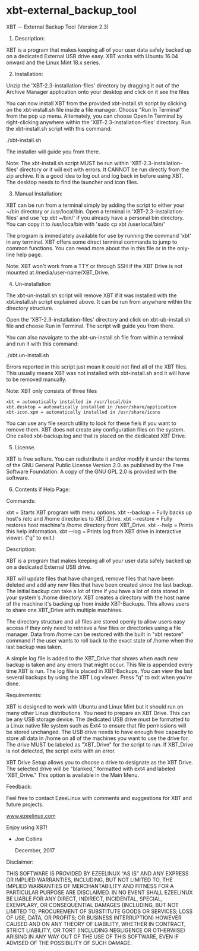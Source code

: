 # xbt-external_backup_tool
XBT -- External Backup Tool (Version 2.3)

1. Description:

 XBT is a program that makes keeping all of your user data safely backed up on
 a dedicated External USB drive easy. XBT works with Ubuntu 16.04 onward and
 the Linux Mint 18.x series.

2. Installation:

 Unzip the 'XBT-2.3-installation-files' directory by dragging it out of the
 Archive Manager application onto your desktop and click on it see the files

 You can now install XBT from the provided xbt-install.sh script by clicking on
 the xbt-install.sh file inside a file manager. Choose "Run In Terminal" from
 the pop up menu. Alternately, you can choose Open In Terminal by right-clicking
 anywhere within the 'XBT-2.3-installation-files' directory. Run the
 xbt-install.sh script with this command:

  ./xbt-install.sh

 The installer will guide you from there.

 Note: The xbt-install.sh script MUST be run within 'XBT-2.3-installation-files'
 directory or it will exit with errors. It CANNOT be run directly from the zip
 archive. It is a good idea to log out and log back in before using XBT. The
 desktop needs to find the launcher and icon files.

3. Manual Installation:

 XBT can be run from a terminal simply by adding the script to either your ~/bin
 directory or /usr/local/bin. Open a terminal in 'XBT-2.3-installation-files'
 and use 'cp xbt ~/bin/' if you already have a personal bin directory. You can
 copy it to /usr/loca/bin with 'sudo cp xbt /userlocal/bin/'

 The program is immediately available for use by running the command 'xbt' in
 any terminal. XBT offers some direct terminal commands to jump to common
 functions. You can reead more about the in this file or in the only-line help
 page.

 Note: XBT won't work from a TTY or through SSH if the XBT Drive is not mounted
 at /media/user-name/XBT_Drive.

4. Un-installation

 The xbt-un-install.sh script will remove XBT if it was installed with the
 xbt.install.sh script explained above. It can be run from anywhere within
 the directory structure.

 Open the 'XBT-2.3-installation-files' directory and click on xbt-ub-install.sh
 file and choose Run in Terminal.  The script will guide you from there.

 You can also navaigate to the xbt-un-install.sh file from within a terminal and
 run it with this command:

  ./xbt.un-install.sh

 Errors reported in this script just mean it could not find all of the XBT
 files. This usually means XBT was not installed with xbt-install.sh and it
 will have to be removed manually.

 Note: XBT only consists of three files

    xbt = automatically installed in /usr/local/bin
    xbt.desktop = automatically installed in /user/share/application
    xbt-icon.xpm = automatically installed in /usr/share/icons

 You can use any file search utility to look for these fiels if you want to
 remove them. XBT does not create any configuration files on the system.
 One called xbt-backup.log and that is placed on the dedicated XBT Drive.

5. License.

 XBT is free softare. You can redistribute it and/or modify it under the
 terms of the GNU General Public License Version 2.0. as published by
 the Free Software Foundation. A copy of the GNU GPL 2.0 is provided with the
 software.

6. Contents if Help Page:

 Commands:

 xbt = Starts XBT program with menu options.
 xbt --backup = Fully backs up host's /etc and /home directories to XBT_Drive.
 xbt --restore = Fully restores host machine's /home directory from XBT_Drive.
 xbt --help = Prints this help information.
 xbt --log = Prints log from XBT drive in interactive viewer. ("q" to exit.)

 Description:

 XBT is a program that makes keeping all of your user data safely backed up on
 a dedicated External USB drive.

 XBT will update files that have changed, remove files that have been
 deleted and add any new files that have been created since the last backup.
 The initial backup can take a lot of time if you have a lot of data stored
 in your system's /home directory. XBT creates a directory with the host name
 of the machine it's backing up from inside XBT-Backups. This allows users to
 share one XBT_Drive with multiple machines.

 The directory structure and all files are stored openly to allow users easy
 access if they only need to retrieve a few files or directories using a file
 manager. Data from /home can be restored with the built in "xbt restore"
 command if the user wants to roll back to the exact state of /home when the
 last backup was taken.

 A simple log file is added to the XBT_Drive that shows when each new
 backup is taken and any errors that might occur. This file is appended
 every time XBT is run. The log file is placed in XBT-Backups. You can view the
 last several backups by using the XBT Log viewer. Press "q" to exit when
 you're done.

 Requirements:

 XBT is designed to work with Ubuntu and Linux Mint but it should run
 on many other Linux distributions. You need to prepare an XBT Drive.
 This can be any USB storage device. The dedicated USB drive must be
 formatted to a Linux native file system such as Ext4 to ensure that file
 permissions will be stored unchanged. The USB drive needs to have enough
 free capacity to store all data in /home on all of the machines you want to
 use the drive for. The drive MUST be labeled as "XBT_Drive" for the script
 to run. If XBT_Drive is not detected, the script exits with an error.

 XBT Drive Setup allows you to choose a drive to designate as the XBT Drive. The
 selected drive will be "blanked," formatted with ext4 and labeled 'XBT_Drive."
 This option is available in the Main Menu.

 Feedback:

 Feel free to contact EzeeLinux with comments and suggestions for XBT and
 future projects.

 www.ezeelinux.com

 Enjoy using XBT!

 - Joe Collins

   December, 2017

 Disclaimer:

 THIS SOFTWARE IS PROVIDED BY EZEELINUX “AS IS” AND ANY EXPRESS OR IMPLIED
 WARRANTIES, INCLUDING, BUT NOT LIMITED TO, THE IMPLIED WARRANTIES OF
 MERCHANTABILITY AND FITNESS FOR A PARTICULAR PURPOSE ARE DISCLAIMED. IN NO
 EVENT SHALL EZEELINUX BE LIABLE FOR ANY DIRECT, INDIRECT, INCIDENTAL, SPECIAL,
 EXEMPLARY, OR CONSEQUENTIAL DAMAGES (INCLUDING, BUT NOT LIMITED TO,
 PROCUREMENT OF SUBSTITUTE GOODS OR SERVICES; LOSS OF USE, DATA, OR PROFITS; OR
 BUSINESS INTERRUPTION) HOWEVER CAUSED AND ON ANY THEORY OF LIABILITY, WHETHER
 IN CONTRACT, STRICT LIABILITY, OR TORT (INCLUDING NEGLIGENCE OR OTHERWISE)
 ARISING IN ANY WAY OUT OF THE USE OF THIS SOFTWARE, EVEN IF ADVISED OF THE
 POSSIBILITY OF SUCH DAMAGE.

